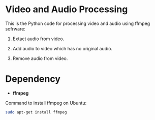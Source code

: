 # Video and Audio Processing

This is the Python code for processing video and audio using ffmpeg sofrware:

1. Extact audio from video.

2. Add audio to video which has no original audio.

3. Remove audio from video.

# Dependency

* __ffmpeg__

Command to install ffmpeg on Ubuntu:
```bash
sudo apt-get install ffmpeg
```
